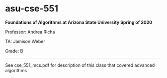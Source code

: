 # asu-cse-551
**Foundations of Algorithms at Arizona State University Spring of 2020**

Professor: Andrea Richa

TA: Jamison Weber

Grade: B

---

See cse_551_mcs.pdf for description of this class that covered advanced algorithms
